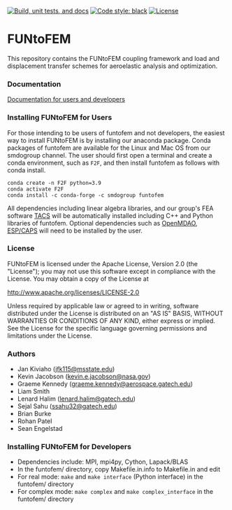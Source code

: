 [![Build, unit tests, and docs](https://github.com/smdogroup/funtofem/actions/workflows/unit_tests.yml/badge.svg)](https://github.com/smdogroup/funtofem/actions/workflows/unit_tests.yml)
[![Code style: black](https://img.shields.io/badge/code%20style-black-000000.svg)](https://github.com/psf/black)
[![License](https://img.shields.io/badge/License-Apache_2.0-blue.svg)](https://opensource.org/licenses/Apache-2.0)

# FUNtoFEM #

This repository contains the FUNtoFEM coupling framework and load and displacement transfer schemes for aeroelastic analysis and optimization.

### Documentation ###

[Documentation for users and developers](https://smdogroup.github.io/funtofem/index.html)

### Installing FUNtoFEM for Users ###
For those intending to be users of funtofem and not developers, the easiest way to install FUNtoFEM is by installing our anaconda package.
Conda packages of funtofem are available for the Linux and Mac OS from our smdogroup channel. The user should first open a terminal and create
a conda environment, such as `F2F`, and then install funtofem as follows with conda install.
```
conda create -n F2F python=3.9
conda activate F2F
conda install -c conda-forge -c smdogroup funtofem
```

All dependencies including linear algebra libraries, and our group's FEA software [TACS](https://github.com/smdogroup/tacs) will be automatically
installed including C++ and Python libraries of funtofem. Optional dependencies such as [OpenMDAO](https://github.com/OpenMDAO/OpenMDAO), [ESP/CAPS](https://acdl.mit.edu/ESP/) will need to be installed by the user.

### License ###

FUNtoFEM is licensed under the Apache License, Version 2.0 (the "License");
you may not use this software except in compliance with the License.
You may obtain a copy of the License at

   http://www.apache.org/licenses/LICENSE-2.0

Unless required by applicable law or agreed to in writing, software
distributed under the License is distributed on an "AS IS" BASIS,
WITHOUT WARRANTIES OR CONDITIONS OF ANY KIND, either express or implied.
See the License for the specific language governing permissions and
limitations under the License.

### Authors ###

* Jan Kiviaho (jfk115@msstate.edu)
* Kevin Jacobson (kevin.e.jacobson@nasa.gov)
* Graeme Kennedy (graeme.kennedy@aerospace.gatech.edu)
* Liam Smith
* Lenard Halim (lenard.halim@gatech.edu)
* Sejal Sahu (ssahu32@gatech.edu)
* Brian Burke
* Rohan Patel
* Sean Engelstad

### Installing FUNtoFEM for Developers ###
* Dependencies include: MPI, mpi4py, Cython, Lapack/BLAS
* In the funtofem/ directory, copy Makefile.in.info to Makefile.in and edit
* For real mode: `make` and `make interface` (Python interface) in the funtofem/ directory
* For complex mode: `make complex` and `make complex_interface` in the funtofem/ directory
